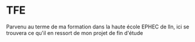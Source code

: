 # TFE
Parvenu au terme de ma formation dans la haute école EPHEC de lln, ici se trouvera ce qu'il en ressort de mon projet de fin d'étude
